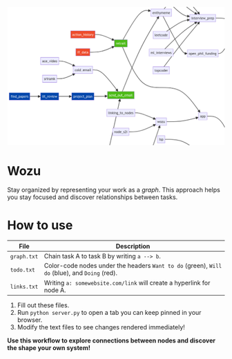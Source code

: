 ![](wozu.png)

# Wozu
Stay organized by representing your work as a _graph_. This approach helps you stay focused and discover relationships between tasks.

# How to use
|File|Description|
|---|---|
|`graph.txt`|Chain task A to task B by writing `a --> b`.|
|`todo.txt`|Color-code nodes under the headers `Want to do` (green), `Will do` (blue), and `Doing` (red).|
|`links.txt`|Writing `a: somewebsite.com/link` will create a hyperlink for node A.|

1. Fill out these files.
2. Run `python server.py` to open a tab you can keep pinned in your browser.
3. Modify the text files to see changes rendered immediately!

**Use this workflow to explore connections between nodes and discover the shape your own system!**
